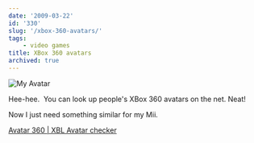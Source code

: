```yaml
---
date: '2009-03-22'
id: '330'
slug: '/xbox-360-avatars/'
tags:
    - video games
title: XBox 360 avatars
archived: true
---
```


![My
Avatar](avatar-body.png 'My XBox Live avatar')

Hee-hee.  You can look up people's XBox 360 avatars on the net. Neat!

Now I just need something similar for my Mii.

[Avatar 360 | XBL Avatar checker](http://mundorare.com/games/avatar-360/xbl-avatar-checker?gt=thedoctorwhat&v=)
